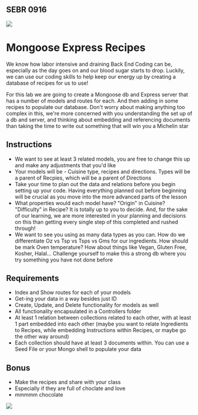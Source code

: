 ## SEBR 0916

![](https://substackcdn.com/image/fetch/w_1456,c_limit,f_webp,q_auto:good,fl_progressive:steep/https%3A%2F%2Fbucketeer-e05bbc84-baa3-437e-9518-adb32be77984.s3.amazonaws.com%2Fpublic%2Fimages%2F3c4987a4-f65d-4155-881a-11f68d602f17_1025x521.png)

# Mongoose Express Recipes


We know how labor intensive and draining Back End Coding can be, especially as the day goes on and our blood sugar starts to drop. Luckily, we can use our coding skills to help keep our energy up by creating a database of recipes for us to use!

For this lab we are going to create a Mongoose db and Express server that has a number of models and routes for each. And then adding in some recipes to populate our database. Don't worry about making anything too complex in this, we're more concerned with you understanding the set up of a db and server, and thinking about embedding and referencing documents than taking the time to write out something that will win you a Michelin star


## Instructions 
- We want to see at least 3 related models, you are free to change this up and make any adjustments that you'd like
- Your models will be - Cuisine type, recipes and directions. Types will be a parent of Recpies, which will be a parent of Directions
- Take your time to plan out the data and relations before you begin setting up your code. Having everything planned out before beginning will be crucial as you move into the more advanced parts of the lesson
- What properties would each model have? "Origin" in Cuisine? "Difficulty" in Recipe? It is totally up to you to decide. And, for the sake of our learning, we are more interested in your planning and decisions on this than getting every single step of this completed and rushed through!
- We want to see you using as many data types as you can. How do we differentiate Oz vs Tsp vs Tsps vs Gms for our ingredients. How should be mark Oven temperature? How about things like Vegan, Gluten Free, Kosher, Halal... Challenge yourself to make this a strong db where you try something you have not done before

  
## Requirements 

- Index and Show routes for each of your models
- Get-ing your data in a way besides just ID 
- Create, Update, and Delete functionality for models as well
- All functionality encapsulated in a Controllers folder
-  At least 1 relation between collections related to each other, with at least 1 part embedded into each other (maybe you want to relate Ingredients to Recipes, while embedding Instructions within Recipes, or maybe go the other way around)
-  Each collection should have at least 3 documents within. You can use a Seed File or your Mongo shell to populate your data

 ## Bonus
 - Make the recipes and share with your class
 - Especially if they are full of choclate and love
 - mmmmm chocolate

![](https://www.foodandwine.com/thmb/5unLsehhjHUTG3CU7GjOsMpmgF4=/1500x0/filters:no_upscale():max_bytes(150000):strip_icc()/Ina-garten-new-food-network-tv-series-FT-BLOG0222-8ce1460d6041445881d5549a1d3753e1.jpg)

